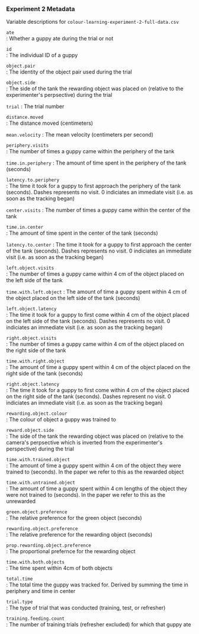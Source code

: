 ### Experiment 2 Metadata

Variable descriptions for `colour-learning-experiment-2-full-data.csv`

`ate`	
: Whether a guppy ate during the trial or not

`id`	
: The individual ID of a guppy

`object.pair`	
: The identity of the object pair used during the trial

`object.side`	
: The side of the tank the rewarding object was placed on (relative to the
experimenter's perpsective) during the trial

`trial`	
: The trial number

`distance.moved`	
: The distance moved (centimeters)

`mean.velocity`	
: The mean velocity (centimeters per second)

`periphery.visits`	
: The number of times a guppy came within the periphery of the tank

`time.in.periphery`	
: The amount of time spent in the periphery of the tank (seconds)

`latency.to.periphery`	
: The time it took for a guppy to first approach the periphery of the tank
(seconds). Dashes represents no visit. 0 indiciates an immediate visit (i.e. as
soon as the tracking began)

`center.visits`	
: The number of times a guppy came within the center of the tank

`time.in.center`	
: The amount of time spent in the center of the tank (seconds)

`latency.to.center`	
: The time it took for a guppy to first approach the center of the tank (seconds).
Dashes represents no visit. 0 indiciates an immediate visit (i.e. as soon as the
tracking began)

`left.object.visits`	
: The number of times a guppy came within 4 cm of the object placed on the left
side of the tank

`time.with.left.object`	
: The amount of time a guppy spent within 4 cm of the object placed on the left
side of the tank (seconds)

`left.object.latency`	
: The time it took for a guppy to first come within 4 cm of the object placed on
the left side of the tank (seconds). Dashes represents no visit. 0 indiciates an
immediate visit (i.e. as soon as the tracking began)

`right.object.visits`	
: The number of times a guppy came within 4 cm of the object placed on the right
side of the tank

`time.with.right.object`	
: The amount of time a guppy spent within 4 cm of the object placed on the right
side of the tank (seconds)

`right.object.latency`	
: The time it took for a guppy to first come within 4 cm of the object placed on
the right side of the tank (seconds). Dashes represent no visit. 0 indiciates an
immediate visit (i.e. as soon as the tracking began)

`rewarding.object.colour`	
: The colour of object a guppy was trained to

`reward.object.side`	
: The side of the tank the rewarding object was placed on (relative to the
camera's perpsective which is inverted from the experimenter's perspective)
during the trial

`time.with.trained.object`	
: The amount of time a guppy spent within 4 cm of the object they were trained to
(seconds). In the paper we refer to this as the rewarded object

`time.with.untrained.object`	
: The amount of time a guppy spent within 4 cm lengths of the object they were not
trained to (seconds). In the paper we refer to this as the unrewarded

`green.object.preference`	
: The relative preference for the green object (seconds)

`rewarding.object.preference`	
: The relative preference for the rewarding object (seconds)

`prop.rewarding.object.preference`	
: The proportional prefernce for the rewarding object

`time.with.both.objects`	
: The time spent within 4cm of both objects

`total.time`	
: The total time the guppy was tracked for. Derived by summing the time in
periphery and time in center

`trial.type`	
: The type of trial that was conducted (training, test, or refresher)

`training.feeding.count`	
: The number of training trials (refresher excluded) for which that guppy ate

